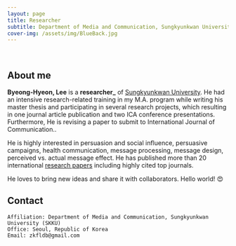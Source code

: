 ```yaml
---
layout: page
title: Researcher
subtitle: Department of Media and Communication, Sungkyunkwan University (SKKU)
cover-img: /assets/img/BlueBack.jpg
---
```


<br/>

## About me

**Byeong-Hyeon, Lee** is a **researcher_** of [Sungkyunkwan University](https://https://www.skku.edu/skku/index.do). He had an intensive research-related training in my M.A. program while writing his master thesis and participating in several research projects, which resulting in one journal article publication and two ICA conference presentations. Furthermore, He is revising a paper to submit to International Journal of Communication..

He is highly interested in persuasion and social influence, persuasive campaigns, health communication, message processing, message design, perceived vs. actual message effect. He has published more than 20 international [research papers](https://scholar.google.com/citations?user=seokhoson) including highly cited top journals. 


He loves to bring new ideas and share it with collaborators. Hello world! &#128525;

## Contact

```
Affiliation: Department of Media and Communication, Sungkyunkwan University (SKKU)
Office: Seoul, Republic of Korea
Email: zkfldb@gmail.com
```
